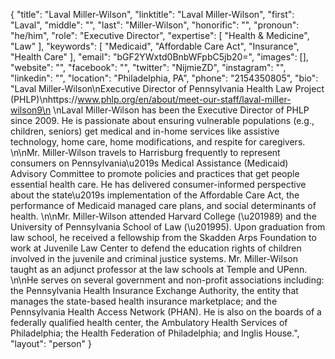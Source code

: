 {
  "title": "Laval Miller-Wilson",
  "linktitle": "Laval Miller-Wilson",
  "first": "Laval",
  "middle": "",
  "last": "Miller-Wilson",
  "honorific": "",
  "pronoun": "he/him",
  "role": "Executive Director",
  "expertise": [
    "Health & Medicine",
    "Law"
  ],
  "keywords": [
    "Medicaid",
    "Affordable Care Act",
    "Insurance",
    "Health Care"
  ],
  "email": "bGF2YWxtd0BnbWFpbC5jb20=",
  "images": [],
  "website": "",
  "facebook": "",
  "twitter": "NijmieZD",
  "instagram": "",
  "linkedin": "",
  "location": "Philadelphia, PA",
  "phone": "2154350805",
  "bio": "Laval Miller-Wilson\nExecutive Director of Pennsylvania Health Law Project (PHLP)\nhttps://www.phlp.org/en/about/meet-our-staff/laval-miller-wilson9\n \nLaval Miller-Wilson has been the Executive Director of PHLP since 2009. He is passionate about ensuring vulnerable populations (e.g., children, seniors) get medical and in-home services like assistive technology, home care, home modifications, and respite for caregivers. \n\nMr. Miller-Wilson travels to Harrisburg frequently to represent consumers on Pennsylvania\u2019s Medical Assistance (Medicaid) Advisory Committee to promote policies and practices that get people essential health care. He has delivered consumer-informed perspective about the state\u2019s implementation of the Affordable Care Act, the performance of Medicaid managed care plans, and social determinants of health.     \n\nMr. Miller-Wilson attended Harvard College (\u201989) and the University of Pennsylvania School of Law (\u201995). Upon graduation from law school, he received a fellowship from the Skadden Arps Foundation to work at Juvenile Law Center to defend the education rights of children involved in the juvenile and criminal justice systems. Mr. Miller-Wilson taught as an adjunct professor at the law schools at Temple and UPenn. \n\nHe serves on several government and non-profit associations including: the Pennsylvania Health Insurance Exchange Authority, the entity that manages the state-based health insurance marketplace; and the Pennsylvania Health Access Network (PHAN). He is also on the boards of a federally qualified health center, the Ambulatory Health Services of Philadelphia; the Health Federation of Philadelphia; and Inglis House.",
  "layout": "person"
}